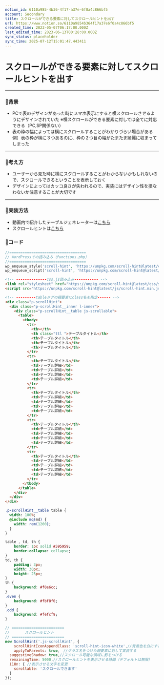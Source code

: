 ```yaml
---
notion_id: 6110a985-4b36-4f17-a37e-6f0a4c866bf5
account: Secondary
title: スクロールができる要素に対してスクロールヒントを出す
url: https://www.notion.so/6110a9854b364f17a37e6f0a4c866bf5
created_time: 2023-05-07T06:17:00.000Z
last_edited_time: 2023-06-13T00:28:00.000Z
sync_status: placeholder
sync_time: 2025-07-12T15:01:47.443411
---
```

# スクロールができる要素に対してスクロールヒントを出す

---
### 🔹背景
- PCで表のデザインがあった時にスマホ表示にすると横スクロールさせるようにデザインされていた
※横スクロールができる要素に対しては全てに対応できる（PC,SP関係ない）
- 表の枠の幅によっては横にスクロールすることがわかりづらい場合がある
例）表の枠が横に３つあるのに、枠の２つ目の幅がたまたま綺麗に収まってしまった
---
### 🔹考え方
- ユーザーから見た時に横にスクロールすることがわからないかもしれないので、スクロールできるということを表示しておく
- デザインによってはカッコ良さが失われるので、実装にはデザイン性を損なわないか注意することが大切です
---
### 🔹実装方法
- 動画内で紹介したテーブルジェネレーターは[こちら](https://tabletag.net/ja/)
- スクロールヒントは[こちら](https://appleple.github.io/scroll-hint/)
### 🔹コード
```php
//===================================
// WordPressでの読み込み（functions.php）
//===================================
wp_enqueue_style('scroll-hint', 'https://unpkg.com/scroll-hint@latest/css/scroll-hint.css', array(), '1.0.1', 'all');
wp_enqueue_script('scroll-hint', 'https://unpkg.com/scroll-hint@latest/js/scroll-hint.min.js', "", "1.0.1");
```
```html
<!-- --------------css,js読み込み----------- -->
<link rel="stylesheet" href="https://unpkg.com/scroll-hint@latest/css/scroll-hint.css">
<script src="https://unpkg.com/scroll-hint@latest/js/scroll-hint.min.js"></script>

<!-- ---------tableタグの親要素にclass名を指定------ -->
<div class="p-scrollHint">
  <div class="p-scrollHint__inner l-inner">
    <div class="p-scrollHint__table js-scrollable">
      <table>
        <tbody>
          <tr>
            <th></th>
            <th class="ttl ">テーブルタイトル</th>
            <th>テーブルタイトル</th>
            <th>テーブルタイトル</th>
            <th>テーブルタイトル</th>
          </tr>
          <tr>
            <th>テーブルタイトル</th>
            <td>テーブル詳細</td>
            <td>テーブル詳細</td>
            <td>テーブル詳細</td>
            <td>テーブル詳細</td>
          </tr>
          <tr>
            <th>テーブルタイトル</th>
            <td>テーブル詳細</td>
            <td>テーブル詳細</td>
            <td>テーブル詳細</td>
            <td>テーブル詳細</td>
          </tr>
          <tr>
            <th>テーブルタイトル</th>
            <td>テーブル詳細</td>
            <td>テーブル詳細</td>
            <td>テーブル詳細</td>
            <td>テーブル詳細</td>
          </tr>
          <tr>
            <th>テーブルタイトル</th>
            <td>テーブル詳細</td>
            <td>テーブル詳細</td>
            <td>テーブル詳細</td>
            <td>テーブル詳細</td>
          </tr>
        </tbody>
      </table>
    </div>
  </div>
</div>
```
```sass
.p-scrollHint__table table {
  width: 100%;
  @include mq(md) {
    width: rem(1200);
  }
}

table , td, th {
	border: 1px solid #595959;
	border-collapse: collapse;
}
td, th {
	padding: 3px;
	width: 30px;
	height: 25px;
}
th {
	background: #f0e6cc;
}
.even {
	background: #fbf8f0;
}
.odd {
	background: #fefcf9;
}
```
```javascript
// ========================
//       スクロールヒント
// ========================
new ScrollHint('.js-scrollHint', {
	scrollHintIconAppendClass: 'scroll-hint-icon-white',//背景色を白にする
	applyToParents: true,　//クラス名をつけた親要素に対して実装する
  suggestiveShadow: true,//スクロール可能な領域に影をつける
  remainingTime: 5000,//スクロールヒントを表示させる時間（デフォルトは無限）
  i18n: { //表示させる文字を変更
    scrollable: 'スクロールできます'
  }
});
```
